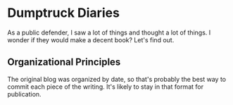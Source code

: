 # Dumptruck Diaries
As a public defender, I saw a lot of things and thought a lot of things. I wonder if they would make a decent book? Let's find out. 

## Organizational Principles
The original blog was organized by date, so that's probably the best way to commit each piece of the writing. It's likely to stay in that format for publication. 
